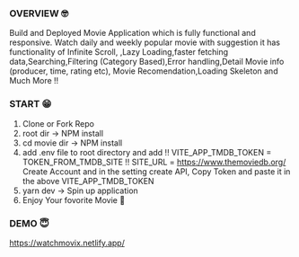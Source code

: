 ### OVERVIEW 🤓
Build and Deployed Movie Application which is fully functional and responsive. Watch daily and weekly popular movie with suggestion it has functionality of Infinite Scroll,
,Lazy Loading,faster fetching data,Searching,Filtering (Category Based),Error handling,Detail Movie info (producer, time, rating etc), Movie Recomendation,Loading Skeleton and 
Much More !!

### START 😁
1. Clone or Fork Repo
2. root dir -> NPM install
3. cd movie dir -> NPM install
4. add .env file to root directory and add !! VITE_APP_TMDB_TOKEN = TOKEN_FROM_TMDB_SITE !!
   SITE_URL = https://www.themoviedb.org/     Create Account and in the setting create API, Copy Token and paste it in the above VITE_APP_TMDB_TOKEN 
5. yarn dev -> Spin up application
6. Enjoy Your fovorite Movie 🤩

### DEMO 😇
  https://watchmovix.netlify.app/


